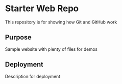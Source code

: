 # Starter Web Repo

This repository is for showing how Git and GitHub work

## Purpose

Sample website with plenty of files for demos

## Deployment

Description for deployment